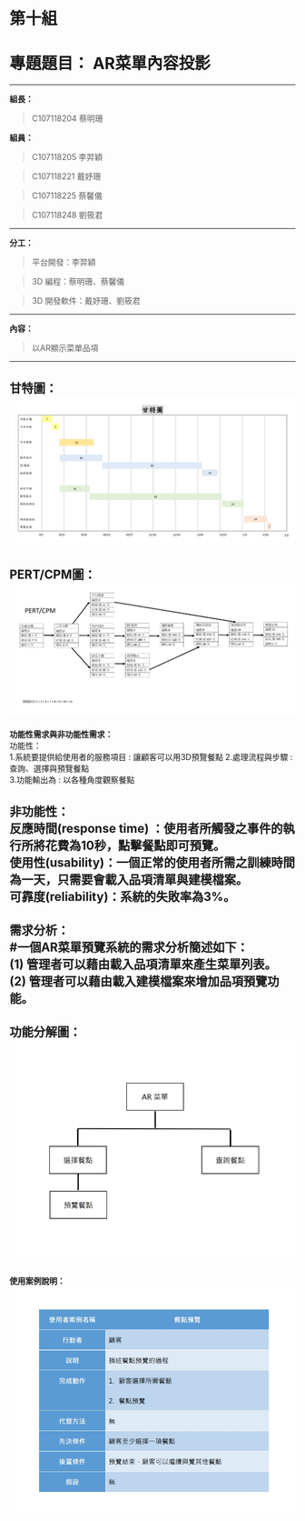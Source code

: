 # 第十組

# 專題題目： AR菜單內容投影
---
 **組長：**
> C107118204 蔡明珊 

 **組員：**
> C107118205 李羿穎

> C107118221 戴妤珊

> C107118225 蔡馨儀

> C107118248 劉筱君
---
**分工：**
> 平台開發：李羿穎

> 3D 編程：蔡明珊、蔡馨儀

> 3D 開發軟件：戴妤珊、劉筱君
---
**內容：**
> 以AR顯示菜單品項
---
**甘特圖：**
![](甘特圖.jpg "甘特圖")
---
**PERT/CPM圖：**
![](pert.jpg "PERT/CPM圖")
----  
**功能性需求與非功能性需求：**   
功能性：  
1.系統要提供給使用者的服務項目 : 讓顧客可以用3D預覽餐點 
2.處理流程與步驟 : 查詢、選擇與預覽餐點  
3.功能輸出為 : 以各種角度觀察餐點   
  
非功能性：   
反應時間(response time) ：使用者所觸發之事件的執行所將花費為10秒，點擊餐點即可預覽。   
使用性(usability)：一個正常的使用者所需之訓練時間為一天，只需要會載入品項清單與建模檔案。  
可靠度(reliability)：系統的失敗率為3%。   
----  
**需求分析：**   
#一個AR菜單預覽系統的需求分析簡述如下：  
(1) 管理者可以藉由載入品項清單來產生菜單列表。 
(2) 管理者可以藉由載入建模檔案來增加品項預覽功能。   
----  
**功能分解圖：**  
![](功能分解圖.jpg "功能分解圖")  
----  
**使用案例說明：** 
![](使用案例說明.jpg "使用案例說明")
